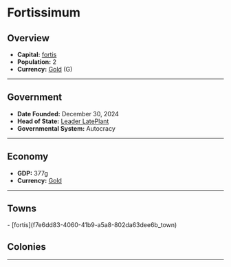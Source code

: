 <!--UNDEDITED FILE, remove this entire line if this file has been edited!-->
# <!--NAME-->Fortissimum<!--NAME-->

## Overview

- **Capital:** <!--CAPITAL_LINK-->[fortis](f7e6dd83-4060-41b9-a5a8-802da63dee6b_town)<!--CAPITAL_LINK-->
- **Population:** <!--POPULATION-->2<!--POPULATION-->
- **Currency:** <!--CURRENCY_LINK-->[Gold](Gold_currency)<!--CURRENCY_LINK--> (<!--CURRENCY_ABV-->G<!--CURRENCY_ABV-->)

---

## Government

- **Date Founded:** <!--FOUNDED-->December 30, 2024<!--FOUNDED-->
- **Head of State:** <!--LEADER_TITLE_LINK-->[Leader LatePlant](LatePlant_user)<!--LEADER_TITLE_LINK-->
- **Governmental System:** <!--GOVERNMENT-->Autocracy<!--GOVERNMENT-->

---

## Economy

- **GDP:** <!--GDP-->377g<!--GDP-->
- **Currency:** <!--CURRENCY_LINK-->[Gold](Gold_currency)<!--CURRENCY_LINK-->

---

## Towns

<!--TOWNS-->- [fortis](f7e6dd83-4060-41b9-a5a8-802da63dee6b_town)<!--TOWNS-->

## Colonies

<!--COLONIES--><!--COLONIES-->

---